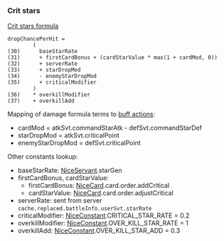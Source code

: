### Crit stars

[Crit stars formula](https://blogs.nrvnqsr.com/entry.php/3307-How-many-crit-stars-do-I-get-in-combat)

```
dropChancePerHit =
        (
(30)      baseStarRate
(31)      + firstCardBonus + (cardStarValue * max(1 + cardMod, 0))
(32)      + serverRate
(33)      + starDropMod
(34)      - enemyStarDropMod
(35)      + criticalModifier
        )
(36)    * overkillModifier
(37)    + overkillAdd
```

Mapping of damage formula terms to [buff actions](https://api.atlasacademy.io/export/JP/NiceBuffList.ActionList.json):

* cardMod = atkSvt.commandStarAtk - defSvt.commandStarDef
* starDropMod = atkSvt.criticalPoint
* enemyStarDropMod = defSvt.criticalPoint

Other constants lookup:

* baseStarRate: [NiceServant](https://api.atlasacademy.io/docs#/nice/get_servant_nice__region__servant__item_id__get).starGen
* firstCardBonus, cardStarValue:
  * firstCardBonus: [NiceCard](https://api.atlasacademy.io/export/JP/NiceCard.json).card.order.addCritical
  * cardStarValue: [NiceCard](https://api.atlasacademy.io/export/JP/NiceCard.json).card.order.adjustCritical
* serverRate: sent from server `cache.replaced.battleInfo.userSvt.starRate`
* criticalModifier: [NiceConstant](https://api.atlasacademy.io/export/JP/NiceConstant.json).CRITICAL_STAR_RATE = 0.2
* overkillModifier: [NiceConstant](https://api.atlasacademy.io/export/JP/NiceConstant.json).OVER_KILL_STAR_RATE = 1
* overkillAdd: [NiceConstant](https://api.atlasacademy.io/export/JP/NiceConstant.json).OVER_KILL_STAR_ADD = 0.3